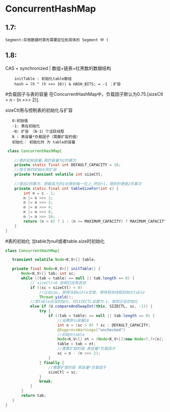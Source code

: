ConcurrentHashMap
===
1.7:
---
    Segment:存放数据时首先需要定位到具体的 Segment 中 (
    

1.8:
---
 CAS + synchronized |  数组+链表+红黑数的数据结构
 
        initTable : 初始化table数组
        hash = (h ^ (h >>> 16)) & HASH_BITS; = -1 ：扩容
        

#负载因子与表的容量
在ConcurrentHashMap中，负载因子默认为0.75.[sizeCtl = n - (n >>> 2)].

sizeCtl用与控制表的初始化与扩容

       0:初始值
       -1: 表在初始化
       -N: 扩容 （N-1）个活跃线程 
       N : 表容量*负载因子（需要扩容的值） 
       初始化： 初始化时 为 table的容量
```java
 class ConcurrentHashMap{
        
    //表的初始容量,表的容量为2的幂次   
    private static final int DEFAULT_CAPACITY = 16; 
    //用于表的初始化和扩容
    private transient volatile int sizeCtl;
                           
    //得出2的幂次，把最高为的1右移到每一位上,然后+1，得到的便是2的幂次
    private static final int tableSizeFor(int c) {
        int n = c - 1;
        n |= n >>> 1;
        n |= n >>> 2;
        n |= n >>> 4;
        n |= n >>> 8;
        n |= n >>> 16;
        return (n < 0) ? 1 : (n >= MAXIMUM_CAPACITY) ? MAXIMUM_CAPACITY : n + 1;    
    }
}
```   

#表的初始化
当table为null或者table.size时初始化
```java
class ConcurrentHashMap{  

   transient volatile Node<K,V>[] table; 

   private final Node<K,V>[] initTable() {
       Node<K,V>[] tab; int sc;
       while ((tab = table) == null || tab.length == 0) {  
           // sizeCtl<0 说明已经有其他
           if ((sc = sizeCtl) < 0)   
               //让出cpu，使得当前wihle空旋，等待其他线程初始化table
               Thread.yield(); 
           //若table还没初始化，将SIZECTL设置为-1，表明正在初始化
           else if (U.compareAndSwapInt(this, SIZECTL, sc, -1)) {
               try {
                   if ((tab = table) == null || tab.length == 0) { 
                       //设置默认容量16
                       int n = (sc > 0) ? sc : DEFAULT_CAPACITY;
                       @SuppressWarnings("unchecked")  
                       //初始化table
                       Node<K,V>[] nt = (Node<K,V>[])new Node<?,?>[n];
                       table = tab = nt;
                       //需要扩容的值 表容量*负载因子
                       sc = n - (n >>> 2);
                   }
               } finally { 
                   //需要扩容的值 表容量*负载因子
                   sizeCtl = sc;
               }
               break;
           }
       }
       return tab;
   }
}
```